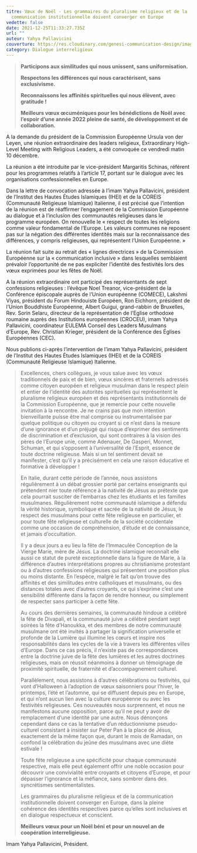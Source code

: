 ```yaml
---
titre: Vœux de Noël - Les grammaires du pluralisme religieux et de la
  communication institutionnelle doivent converger en Europe
vedette: false
date: 2021-12-25T11:33:27.735Z
url: ""
auteur: Yahya Pallavicini
couverture: https://res.cloudinary.com/genesi-communication-design/image/upload/v1640432392/Marie_et_l_enfant_Je%CC%81sus_j28pen.jpg
category: Dialogue interreligieux
---
```

> **Participons aux similitudes qui nous unissent, sans uniformisation.**
>
> **Respectons les différences qui nous caractérisent, sans exclusivisme.**
>
> **Reconnaissons les affinités spirituelles qui nous élèvent, avec gratitude&nbsp;!**
>
> **Meilleurs vœux œcuméniques pour les bénédictions de Noël avec l’espoir d’une année 2022 pleine de santé, de développement et de collaboration.** 

A la demande du président de la Commission Européenne Ursula von der Leyen, une réunion extraordinaire des leaders religieux, Extraordinary High-Level Meeting with Religious Leaders, a été convoquée ce vendredi matin 10 décembre.

La réunion a été introduite par le vice-président Margaritis Schinas, référent pour les programmes relatifs à l’article 17, portant sur le dialogue avec les organisations confessionnelles en Europe.

Dans la lettre de convocation adressée à l’imam Yahya Pallavicini, président de l’Institut des Hautes Études Islamiques (IHEI) et de la COREIS (Communauté Religieuse Islamique) Italienne, il est précisé que l’intention de la réunion est de réaffirmer l’engagement de la Commission Européenne au dialogue et à l’inclusion des communautés religieuses dans le programme européen. On renouvelle le «&nbsp;respect de toutes les religions comme valeur fondamental de l’Europe. Les valeurs communes ne reposent pas sur la négation des différentes identités mais sur la reconnaissance des différences, y compris religieuses, qui représentent l’Union Européenne.&nbsp;»

La réunion fait suite au retrait des «&nbsp;lignes directrices&nbsp;» de la Commission Européenne sur la «&nbsp;communication inclusive&nbsp;» dans lesquelles semblaient prévaloir l’opportunité de ne pas expliciter l’identité des festivités lors des vœux exprimées pour les fêtes de Noël.

A la réunion extraordinaire ont participé des représentants de sept confessions religieuses&nbsp;: l’évêque Noel Treanor, vice-président de la Conférence épiscopale auprès de l’Union européenne (COMECE), Lakshmi Viyas, président du Forum Hindouiste Européen, Ron Eichhorn, président de l’Union Bouddhiste Européenne, Albert Guigui, grand-rabbin de Bruxelles, Rev. Sorin Selaru, directeur de la représentation de l’Eglise orthodoxe roumaine auprès des Institutions européennes (CROCEU), imam Yahya Pallavicini, coordinateur EULEMA Conseil des Leaders Musulmans d’Europe, Rev. Christian Krieger, président de la Conférence des Églises Européennes (CEC).

Nous publions ci-après l’intervention de l’imam Yahya Pallavicini, président de l’Institut des Hautes Études Islamiques (IHEI) et de la COREIS (Communauté Religieuse Islamique) Italienne.

> Excellences, chers collègues, je vous salue avec les vœux traditionnels de paix et de bien, vœux sincères et fraternels adressés comme citoyen européen et religieux musulman dans le respect plein et entier de l’identité des autorités spirituelles qui représentent le pluralisme religieux européen et des représentants institutionnels de la Commission Européenne, que je remercie pour cette nouvelle invitation à la rencontre. Je ne crains pas que mon intention bienveillante puisse être mal comprise ou instrumentalisée par quelque politique ou citoyen ou croyant si ce n’est dans la mesure d’une ignorance et d’un préjugé qui risque d’exprimer des sentiments de discrimination et d’exclusion, qui sont contraires à la vision des pères de l’Europe unie, comme Adenauer, De Gasperi, Monnet, Schuman, et qui s’opposent à l’universalité de l’Esprit, essence de toute doctrine religieuse. Mais si un tel sentiment devait se manifester, c’est qu’il y a précisément en cela une raison éducative et formative à développer&nbsp;!
>
> En Italie, durant cette période de l’année, nous assistons régulièrement à un débat grossier porté par certains enseignants qui prétendent nier toute référence à la nativité de Jésus au prétexte que cela pourrait susciter de l’embarras chez les étudiants et les familles musulmanes. Régulièrement notre communauté islamique a défendu la vérité historique, symbolique et sacrée de la nativité de Jésus, le respect des musulmans pour cette fête religieuse en particulier, et pour toute fête religieuse et culturelle de la société occidentale comme une occasion de compréhension, d’étude et de connaissance, et jamais d’occultation.
>
> Il y a deux jours a eu lieu la fête de l’Immaculée Conception de la Vierge Marie, mère de Jésus. La doctrine islamique reconnaît elle aussi ce statut de pureté exceptionnelle dans la figure de Marie, à la différence d’autres interprétations propres au christianisme protestant ou à d’autres confessions religieuses qui présentent une position plus ou moins distante. En l’espèce, malgré le fait qu’on trouve des affinités et des similitudes entre catholiques et musulmans, ou des distances totales avec d’autres croyants, ce qui s’exprime c’est une sensibilité différente dans la façon de rendre honneur, ou simplement de respecter sans participer à cette fête.
>
> Au cours des dernières semaines, la communauté hindoue a célébré la fête de Divapali, et la communauté juive a célébré pendant sept soirées la fête d’Hanoukka, et des membres de notre communauté musulmane ont été invités à partager la signification universelle et profonde de la Lumière qui illumine les cœurs et inspire nos responsabilités dans les cycles de la vie à travers les différentes villes d’Europe. Dans ce cas précis, il n’existe pas de correspondances entre la doctrine juive de la fête des lumières et les autres doctrines religieuses, mais on réussit néanmoins à donner un témoignage de proximité spirituelle, de fraternité et d’accompagnement culturel.
>
> Parallèlement, nous assistons à d’autres célébrations ou festivités, qui vont d’Halloween à l’adoption de vœux saisonniers pour l’hiver, le printemps, l’été et l’automne, qui se diffusent depuis peu en Europe, et qui n’ont aucun lien avec la culture européenne ou avec les festivités religieuses. Ces nouveautés nous surprennent, et nous ne manifestons aucune opposition, parce qu’il ne peut y avoir de remplacement d’une identité par une autre. Nous dénonçons cependant dans ce cas la tentative d’un réductionnisme pseudo-culturel consistant à insister sur Peter Pan à la place de Jésus, exactement de la même façon que, durant le mois de Ramadan, on confond la célébration du jeûne des musulmans avec une diète estivale&nbsp;!
>
> Toute fête religieuse a une spécificité pour chaque communauté respective, mais elle peut également offrir une noble occasion pour découvrir une convivialité entre croyants et citoyens d’Europe, et pour dépasser l’ignorance et la méfiance, sans sombrer dans des syncrétismes sentimentalistes.
>
> Les grammaires du pluralisme religieux et de la communication institutionnelle doivent converger en Europe, dans la pleine cohérence des identités respectives parce qu’elles sont inclusives et en dialogue respectueux et conscient.
>
> **Meilleurs vœux pour un Noël béni et pour un nouvel an de coopération interreligieuse.**

Imam Yahya Pallavicini, Président.